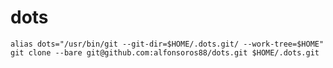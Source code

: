 # dots

    alias dots="/usr/bin/git --git-dir=$HOME/.dots.git/ --work-tree=$HOME"
    git clone --bare git@github.com:alfonsoros88/dots.git $HOME/.dots.git
